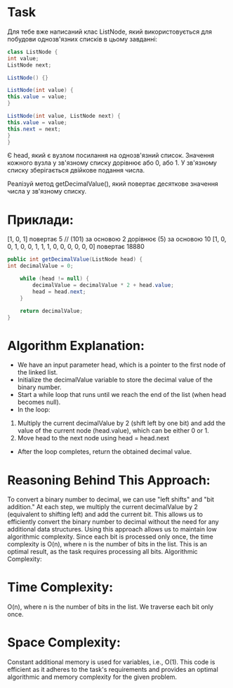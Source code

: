 # Task 
Для тебе вже написаний клас ListNode, який використовується для побудови однозв'язних списків в цьому завданні:
```java
class ListNode {
int value;
ListNode next;

ListNode() {}

ListNode(int value) {
this.value = value;
}

ListNode(int value, ListNode next) {
this.value = value;
this.next = next;
}
}
```

Є head, який є вузлом посилання на однозв'язний список. Значення кожного вузла у зв'язному списку дорівнює або 0, або 1. У зв'язному списку зберігається двійкове подання числа.

Реалізуй метод getDecimalValue(), який повертає десяткове значення числа у зв'язному списку.

# Приклади:

[1, 0, 1] повертає 5 // (101) за основою 2 дорівнює (5) за основою 10
[1, 0, 0, 1, 0, 0, 1, 1, 1, 0, 0, 0, 0, 0, 0] повертає 18880

```java 
public int getDecimalValue(ListNode head) {
int decimalValue = 0;

    while (head != null) {
        decimalValue = decimalValue * 2 + head.value;
        head = head.next;
    }

    return decimalValue;
}
```
# Algorithm Explanation:

* We have an input parameter head, which is a pointer to the first node of the linked list.
* Initialize the decimalValue variable to store the decimal value of the binary number.
* Start a while loop that runs until we reach the end of the list (when head becomes null).
* In the loop:
1. Multiply the current decimalValue by 2 (shift left by one bit) and add the value of the current node (head.value), which can be either 0 or 1.
2. Move head to the next node using head = head.next
* After the loop completes, return the obtained decimal value.

# Reasoning Behind This Approach:

To convert a binary number to decimal, we can use "left shifts" and "bit addition." At each step, we multiply the current decimalValue by 2 (equivalent to shifting left) and add the current bit. This allows us to efficiently convert the binary number to decimal without the need for any additional data structures.
Using this approach allows us to maintain low algorithmic complexity. Since each bit is processed only once, the time complexity is O(n), where n is the number of bits in the list. This is an optimal result, as the task requires processing all bits.
Algorithmic Complexity:

# Time Complexity: 
O(n), where n is the number of bits in the list. We traverse each bit only once.
# Space Complexity:
Constant additional memory is used for variables, i.e., O(1).
This code is efficient as it adheres to the task's requirements and provides an optimal algorithmic and memory complexity for the given problem.




